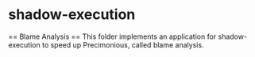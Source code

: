 shadow-execution
================

== Blame Analysis ==
This folder implements an application for shadow-execution to speed up Precimonious, called blame analysis.
